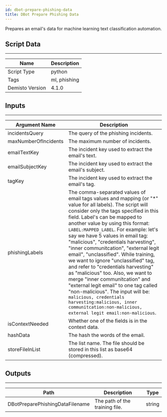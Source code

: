 ```yaml
---
id: dbot-prepare-phishing-data
title: DBot Prepare Phishing Data
---
```


Prepares an email's data for machine learning text classification automation.
## Script Data
---

| **Name** | **Description** |
| --- | --- |
| Script Type | python |
| Tags | ml, phishing |
| Demisto Version | 4.1.0 |

## Inputs
---

| **Argument Name** | **Description** |
| --- | --- |
| incidentsQuery | The query of the phishing incidents. |
| maxNumberOfIncidents | The maximum number of incidents. |
| emailTextKey | The incident key used to extract the email's text. |
| emailSubjectKey | The incident key used to extract the email's subject. |
| tagKey | The incident key used to extract the email's tag. |
| phishingLabels | The comma-separated values of email tags values and mapping (or "*" value for all labels). The script will consider only the tags specified in this field. Label's can be mapped to another value by using this format: `LABEL:MAPPED_LABEL`. For example: let's say we have 5 values in email tag: "malicious", "credentials harvesting", "inner communitcation", "external legit email", "unclassified". While training, we want to ignore "unclassified" tag, and refer to "credentials harvesting" as "malicious" too. Also, we want to merge "inner communitcation" and "external legit email" to one tag called "non-malicious". The input will be: `malicious, credentials harvesting:malicious, inner communitcation:non-malicious, external legit email:non-malicious`. |
| isContextNeeded | Whether one of the fields is in the context data. |
| hashData | The hash the words of the email. |
| storeFileInList | The list name. The file should be stored in this list as base64 (compressed). |

## Outputs
---

| **Path** | **Description** | **Type** |
| --- | --- | --- |
| DBotPreparePhishingDataFilename | The path of the training file.  | string |
